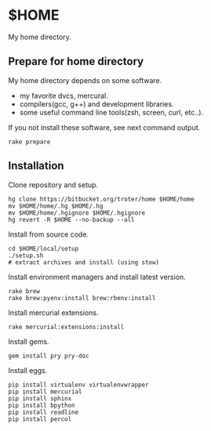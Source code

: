 $HOME
=====

My home directory.

Prepare for home directory
--------------------------

My home directory depends on some software.

- my favorite dvcs, mercural.
- compilers(gcc, g++) and development libraries.
- some useful command line tools(zsh, screen, curl, etc..).

If you not install these software, see next command output.

    rake prepare

Installation
------------

Clone repository and setup.

    hg clone https://bitbucket.org/troter/home $HOME/home
    mv $HOME/home/.hg $HOME/.hg
    mv $HOME/home/.hgignore $HOME/.hgignore
    hg revert -R $HOME --no-backup --all

Install from source code.

    cd $HOME/local/setup
    ./setup.sh
    # extract archives and install (using stow)

Install environment managers and install latest version.

    rake brew
    rake brew:pyenv:install brew:rbenv:install

Install mercurial extensions.

    rake mercurial:extensions:install

Install gems.

    gem install pry pry-doc

Install eggs.

    pip install virtualenv virtualenvwrapper
    pip install mercurial
    pip install sphinx
    pip install bpython
    pip install readline
    pip install percol

